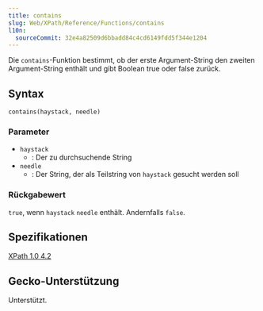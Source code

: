 ```yaml
---
title: contains
slug: Web/XPath/Reference/Functions/contains
l10n:
  sourceCommit: 32e4a82509d6bbadd84c4cd6149fdd5f344e1204
---
```


Die `contains`-Funktion bestimmt, ob der erste Argument-String den zweiten Argument-String enthält und gibt Boolean true oder false zurück.

## Syntax

```plain
contains(haystack, needle)
```

### Parameter

- `haystack`
  - : Der zu durchsuchende String
- `needle`
  - : Der String, der als Teilstring von `haystack` gesucht werden soll

### Rückgabewert

`true`, wenn `haystack` `needle` enthält. Andernfalls `false`.

## Spezifikationen

[XPath 1.0 4.2](https://www.w3.org/TR/1999/REC-xpath-19991116/#function-contains)

## Gecko-Unterstützung

Unterstützt.
